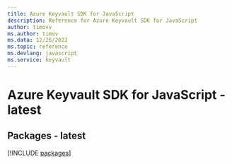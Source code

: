 ```yaml
---
title: Azure Keyvault SDK for JavaScript
description: Reference for Azure Keyvault SDK for JavaScript
author: timovv
ms.author: timov
ms.data: 12/26/2022
ms.topic: reference
ms.devlang: javascript
ms.service: keyvault
---
```

# Azure Keyvault SDK for JavaScript - latest
## Packages - latest
[!INCLUDE [packages](keyvault-index.md)]